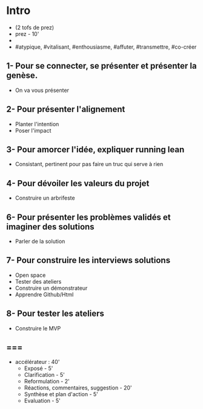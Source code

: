 # Intro
- (2 tofs de prez)
- prez - 10'
- 
- #atypique, #vitalisant, #enthousiasme, #affuter, #transmettre, #co-créer 

## 1- Pour se connecter, se présenter et présenter la genèse.
- On va vous présenter
## 2- Pour présenter l'alignement
- Planter l'intention
- Poser l'impact
## 3- Pour amorcer l'idée, expliquer running lean
- Consistant, pertinent pour pas faire un truc qui serve à rien
## 4- Pour dévoiler les valeurs du projet
- Construire un arbrifeste
## 6- Pour présenter les problèmes validés et imaginer des solutions
- Parler de la solution
## 7- Pour construire les interviews solutions
- Open space
- Tester des ateliers
- Construire un démonstrateur
- Apprendre Github/Html
## 8- Pour tester les ateliers
- Construire le MVP



===
- 
- accélérateur : 40'
  - Exposé - 5'
  - Clarification - 5'
  - Reformulation - 2'
  - Réactions, commentaires, suggestion - 20'
  - Synthèse et plan d'action - 5'
  - Evaluation - 5'



